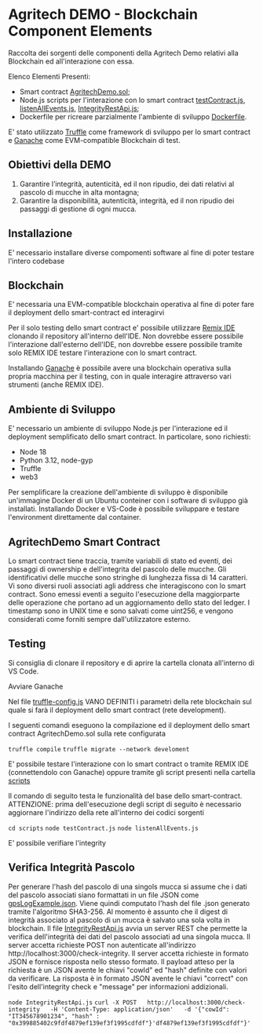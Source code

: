 # Agritech DEMO - Blockchain Component Elements

Raccolta dei sorgenti delle componenti della Agritech Demo relativi alla Blockchain ed all'interazione con essa.

Elenco Elementi Presenti:
- Smart contract [AgritechDemo.sol](/contracts/AgritechDemo.sol);
- Node.js scripts per l'interazione con lo smart contract [testContract.js](/scripts/testContract.js), [listenAllEvents.js](/scripts/listenAllEvents.js.md), [IntegrityRestApi.js](/scripts/IntegrityRestApi.js);
- Dockerfile per ricreare parzialmente l'ambiente di sviluppo [Dockerfile](/Dockerfile).

E' stato utilizzato [Truffle](https://archive.trufflesuite.com/) come framework di sviluppo per lo smart contract e [Ganache](https://archive.trufflesuite.com/ganache/) come EVM-compatible Blockchain di test.

## Obiettivi della DEMO

1. Garantire l’integrità, autenticità, ed il non ripudio, dei dati relativi al pascolo di mucche in alta montagna;
2. Garantire la disponibilità, autenticità, integrità, ed il non ripudio dei passaggi di gestione di ogni mucca.

## Installazione

E' necessario installare diverse compomenti software al fine di poter testare l'intero codebase

## Blockchain
E' necessaria una EVM-compatible blockchain operativa al fine di poter fare il deployment dello smart-contract ed interagirvi

Per il solo testing dello smart contract e' possibile utilizzare [Remix IDE](https://remix.ethereum.org/) clonando il repository all'interno dell'IDE. Non dovrebbe essere possibile l'interazione dall'esterno dell'IDE, non dovrebbe essere possibile tramite solo REMIX IDE testare l'interazione con lo smart contract.

Installando [Ganache](https://archive.trufflesuite.com/ganache/) è possibile avere una blockchain operativa sulla propria macchina per il testing, con in quale interagire attraverso vari strumenti (anche REMIX IDE).

## Ambiente di Sviluppo

E' necessario un ambiente di sviluppo Node.js per l'interazione ed il deployment semplificato dello smart contract.
In particolare, sono richiesti:
- Node 18
- Python 3.12, node-gyp
- Truffle
- web3

Per semplificare la creazione dell'ambiente di sviluppo è disponibile un'immagine Docker di un Ubuntu conteiner con i software di sviluppo già installati. Installando Docker e VS-Code è possibile sviluppare e testare l'environment direttamente dal container.

## AgritechDemo Smart Contract

Lo smart contract tiene traccia, tramite variabili di stato ed eventi, dei passaggi di ownership e dell'integrita del pascolo delle mucche.
Gli identificativi delle mucche sono stringhe di lunghezza fissa di 14 caratteri. Vi sono diversi ruoli associati agli address che interagiscono con lo smart contract. Sono emessi eventi a seguito l'esecuzione della maggiorparte delle operazione che portano ad un aggiornamento dello stato del ledger. I timestamp sono in UNIX time e sono salvati come uint256, e vengono considerati come forniti sempre dall'utilizzatore esterno.

## Testing

Si consiglia di clonare il repository e di aprire la cartella clonata all'interno di VS Code.

Avviare Ganache

Nel file [truffle-config.js](/truffle-config.js) VANO DEFINITI i parametri della rete blockchain sul quale si farà il deployment dello smart contract (rete development).

I seguenti comandi eseguono la compilazione ed il deployment dello smart contract AgritechDemo.sol sulla rete configurata

```truffle compile```
```truffle migrate --network develoment``` 

E' possibile testare l'interazione con lo smart contract o tramite REMIX IDE (connettendolo con Ganache) oppure tramite gli script presenti nella cartella [scripts](/scripts/)

Il comando di seguito testa le funzionalità del base dello smart-contract. ATTENZIONE: prima dell'esecuzione degli script di seguito è necessario aggiornare l'indirizzo della rete all'interno dei codici sorgenti

```cd scripts```
```node testContract.js```
```node listenAllEvents.js```

E' possibile verifiare l'integrity

## Verifica Integrità Pascolo

Per generare l'hash del pascolo di una singols mucca si assume che i dati del pascolo associati siano formattati in un file JSON come [gpsLogExample.json](/gpsLogExample.json). Viene quindi computato l'hash del file .json generato tramite l'algoritmo SHA3-256. Al momento è assunto che il digest di integrità associato al pascolo di un mucca è salvato una sola volta in blockchain. 
Il file [IntegrityRestApi.js](scripts/IntegrityRestApi.js) avvia un server REST che permette la verifica dell'integrità dei dati del pascolo associati ad una singola mucca. Il server accetta richieste POST non autenticate all'indirizzo http://localhost:3000/check-integrity. Il server accetta richieste in formato JSON e fornisce risposta nello stesso formato. Il payload atteso per la richiesta è un JSON avente le chiavi "cowId" ed "hash" definite con valori da verificare. La risposta è in formato JSON avente le chiavi "correct" con l'esito dell'integrity check e "message" per informazioni addizionali.

```node IntegrityRestApi.js```
```curl -X POST   http://localhost:3000/check-integrity   -H 'Content-Type: application/json'   -d '{"cowId": "IT345678901234", "hash" : "0x399885402c9fdf4879ef139ef3f1995cdfdf"}'df4879ef139ef3f1995cdfdf"}'```